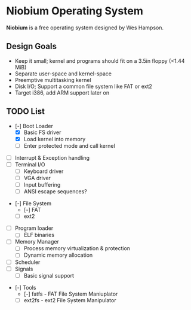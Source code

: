 # Niobium Operating System
**Niobium** is a free operating system designed by Wes Hampson.

## Design Goals
- Keep it small; kernel and programs should fit on a 3.5in floppy (<1.44 MiB)
- Separate user-space and kernel-space
- Preemptive multitasking kernel
- Disk I/O; Support a common file system like FAT or ext2
- Target i386, add ARM support later on

## TODO List
- [-] Boot Loader
    - [x] Basic FS driver
    - [x] Load kernel into memory
    - [ ] Enter protected mode and call kernel
- [ ] Interrupt & Exception handling
- [ ] Terminal I/O
    - [ ] Keyboard driver
    - [ ] VGA driver
    - [ ] Input buffering
    - [ ] ANSI escape sequences?
- [-] File System
    - [-] FAT
    - [ ] ext2
- [ ] Program loader
    - [ ] ELF binaries
- [ ] Memory Manager
    - [ ] Process memory virtualization & protection
    - [ ] Dynamic memory allocation
- [ ] Scheduler
- [ ] Signals
    - [ ] Basic signal support
- [-] Tools
    - [-] fatfs - FAT File System Maniuplator
    - [ ] ext2fs - ext2 File System Manipulator
